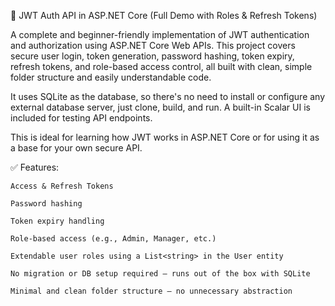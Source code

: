 🔐 JWT Auth API in ASP.NET Core (Full Demo with Roles & Refresh Tokens)

A complete and beginner-friendly implementation of JWT authentication and authorization using ASP.NET Core Web APIs. This project covers secure user login, token generation, password hashing, token expiry, refresh tokens, and role-based access control,  all built with clean, simple folder structure and easily understandable code.

It uses SQLite as the database, so there's no need to install or configure any external database server, just clone, build, and run. A built-in Scalar UI is included for testing API endpoints.

This is ideal for learning how JWT works in ASP.NET Core or for using it as a base for your own secure API.

✅ Features:

    Access & Refresh Tokens

    Password hashing

    Token expiry handling

    Role-based access (e.g., Admin, Manager, etc.)

    Extendable user roles using a List<string> in the User entity

    No migration or DB setup required — runs out of the box with SQLite

    Minimal and clean folder structure — no unnecessary abstraction
